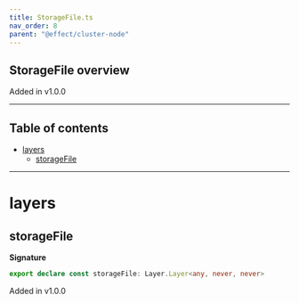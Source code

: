 ```yaml
---
title: StorageFile.ts
nav_order: 8
parent: "@effect/cluster-node"
---
```


## StorageFile overview

Added in v1.0.0

---

<h2 class="text-delta">Table of contents</h2>

- [layers](#layers)
  - [storageFile](#storagefile)

---

# layers

## storageFile

**Signature**

```ts
export declare const storageFile: Layer.Layer<any, never, never>
```

Added in v1.0.0

